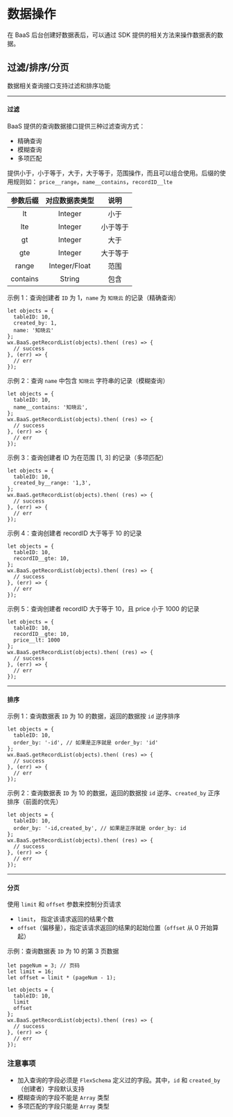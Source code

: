 # 数据操作

在 BaaS 后台创建好数据表后，可以通过 SDK 提供的相关方法来操作数据表的数据。

## 过滤/排序/分页

数据相关查询接口支持过滤和排序功能

---

#### 过滤

BaaS 提供的查询数据接口提供三种过滤查询方式：

- 精确查询
- 模糊查询
- 多项匹配

提供小于，小于等于，大于，大于等于，范围操作，而且可以组合使用。后缀的使用规则如： `price__range`，`name__contains`，`recordID__lte`

|   参数后缀   | 对应数据表类型  |  说明  |
| :------: | :-----------: | :--: |
|    lt    |    Integer    |  小于  |
|   lte    |    Integer    | 小于等于 |
|    gt    |    Integer    |  大于  |
|   gte    |    Integer    | 大于等于 |
|  range   | Integer/Float |  范围  |
| contains |    String     |  包含  |

示例 1：查询创建者 `ID` 为 1，`name` 为 `知晓云` 的记录（精确查询）

```
let objects = {
  tableID: 10,
  created_by: 1,
  name: '知晓云'
};
wx.BaaS.getRecordList(objects).then( (res) => {
  // success
}, (err) => {
  // err
});
```

示例 2：查询 `name` 中包含 `知晓云` 字符串的记录（模糊查询）

```
let objects = {
  tableID: 10,
  name__contains: '知晓云',
};
wx.BaaS.getRecordList(objects).then( (res) => {
  // success
}, (err) => {
  // err
});
```

示例 3：查询创建者 ID 为在范围 [1, 3] 的记录（多项匹配）

```
let objects = {
  tableID: 10,
  created_by__range: '1,3',
};
wx.BaaS.getRecordList(objects).then( (res) => {
  // success
}, (err) => {
  // err
});
```

示例 4：查询创建者 recordID 大于等于 10 的记录

```
let objects = {
  tableID: 10,
  recordID__gte: 10,
};
wx.BaaS.getRecordList(objects).then( (res) => {
  // success
}, (err) => {
  // err
});
```

示例 5：查询创建者 recordID 大于等于 10，且 price 小于 1000 的记录

```
let objects = {
  tableID: 10,
  recordID__gte: 10,
  price__lt: 1000
};
wx.BaaS.getRecordList(objects).then( (res) => {
  // success
}, (err) => {
  // err
});
```

---

#### 排序

示例 1：查询数据表 `ID` 为 10 的数据，返回的数据按 `id` 逆序排序

```
let objects = {
  tableID: 10,
  order_by: '-id', // 如果是正序就是 order_by: 'id'
};
wx.BaaS.getRecordList(objects).then( (res) => {
  // success
}, (err) => {
  // err
});
```

示例 2：查询数据表 `ID` 为 10 的数据，返回的数据按 `id` 逆序、`created_by` 正序排序（前面的优先）

```
let objects = {
  tableID: 10,
  order_by: '-id,created_by', // 如果是正序就是 order_by: id
};
wx.BaaS.getRecordList(objects).then( (res) => {
  // success
}, (err) => {
  // err
});
```
---

#### 分页

使用 `limit` 和 `offset` 参数来控制分页请求

- `limit`， 指定该请求返回的结果个数
- `offset`（偏移量），指定该请求返回的结果的起始位置（`offset` 从 0 开始算起）

示例：查询数据表 `ID` 为 10 的第 3 页数据

```
let pageNum = 3; // 页码
let limit = 16;
let offset = limit * (pageNum - 1);

let objects = {
  tableID: 10,
  limit
  offset
};
wx.BaaS.getRecordList(objects).then( (res) => {
  // success
}, (err) => {
  // err
});
```

### 注意事项

- 加入查询的字段必须是 `FlexSchema` 定义过的字段。其中，`id` 和 `created_by`（创建者）字段默认支持
- 模糊查询的字段不能是 `Array` 类型
- 多项匹配的字段只能是 `Array` 类型
